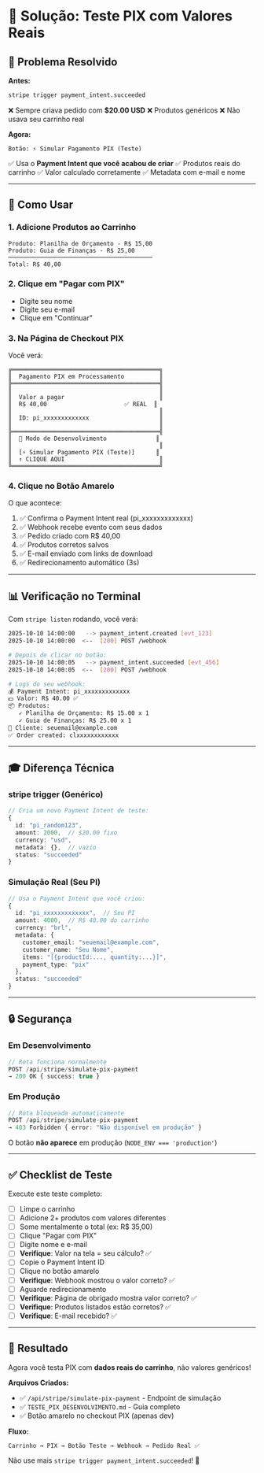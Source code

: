 # 🔧 Solução: Teste PIX com Valores Reais

## 🎯 Problema Resolvido

**Antes:**
```bash
stripe trigger payment_intent.succeeded
```
❌ Sempre criava pedido com **$20.00 USD**
❌ Produtos genéricos
❌ Não usava seu carrinho real

**Agora:**
```
Botão: ⚡ Simular Pagamento PIX (Teste)
```
✅ Usa o **Payment Intent que você acabou de criar**
✅ Produtos reais do carrinho
✅ Valor calculado corretamente
✅ Metadata com e-mail e nome

---

## 🚀 Como Usar

### 1. Adicione Produtos ao Carrinho
```
Produto: Planilha de Orçamento - R$ 15,00
Produto: Guia de Finanças - R$ 25,00
─────────────────────────────────────────
Total: R$ 40,00
```

### 2. Clique em "Pagar com PIX"
- Digite seu nome
- Digite seu e-mail
- Clique em "Continuar"

### 3. Na Página de Checkout PIX

Você verá:

```
╔══════════════════════════════════════════╗
║  Pagamento PIX em Processamento          ║
╠══════════════════════════════════════════╣
║                                          ║
║  Valor a pagar                           ║
║  R$ 40,00                      ✅ REAL  ║
║                                          ║
║  ID: pi_xxxxxxxxxxxxx                    ║
║                                          ║
╠══════════════════════════════════════════╣
║  🧪 Modo de Desenvolvimento              ║
║                                          ║
║  [⚡ Simular Pagamento PIX (Teste)]      ║
║  ↑ CLIQUE AQUI                           ║
╚══════════════════════════════════════════╝
```

### 4. Clique no Botão Amarelo

O que acontece:
1. ✅ Confirma o Payment Intent real (pi_xxxxxxxxxxxxx)
2. ✅ Webhook recebe evento com seus dados
3. ✅ Pedido criado com R$ 40,00
4. ✅ Produtos corretos salvos
5. ✅ E-mail enviado com links de download
6. ✅ Redirecionamento automático (3s)

---

## 📊 Verificação no Terminal

Com `stripe listen` rodando, você verá:

```bash
2025-10-10 14:00:00   --> payment_intent.created [evt_123]
2025-10-10 14:00:00  <--  [200] POST /webhook

# Depois de clicar no botão:
2025-10-10 14:00:05   --> payment_intent.succeeded [evt_456]
2025-10-10 14:00:05  <--  [200] POST /webhook

# Logs do seu webhook:
💰 Payment Intent: pi_xxxxxxxxxxxxx
💵 Valor: R$ 40.00 ✅
📦 Produtos:
   ✓ Planilha de Orçamento: R$ 15.00 x 1
   ✓ Guia de Finanças: R$ 25.00 x 1
📧 Cliente: seuemail@example.com
✅ Order created: clxxxxxxxxxxxx
```

---

## 🎓 Diferença Técnica

### stripe trigger (Genérico)
```typescript
// Cria um novo Payment Intent de teste:
{
  id: "pi_random123",
  amount: 2000,  // $20.00 fixo
  currency: "usd",
  metadata: {},  // vazio
  status: "succeeded"
}
```

### Simulação Real (Seu PI)
```typescript
// Usa o Payment Intent que você criou:
{
  id: "pi_xxxxxxxxxxxxx",  // Seu PI
  amount: 4000,  // R$ 40.00 do carrinho
  currency: "brl",
  metadata: {
    customer_email: "seuemail@example.com",
    customer_name: "Seu Nome",
    items: "[{productId:..., quantity:...}]",
    payment_type: "pix"
  },
  status: "succeeded"
}
```

---

## 🔒 Segurança

### Em Desenvolvimento
```typescript
// Rota funciona normalmente
POST /api/stripe/simulate-pix-payment
→ 200 OK { success: true }
```

### Em Produção
```typescript
// Rota bloqueada automaticamente
POST /api/stripe/simulate-pix-payment
→ 403 Forbidden { error: "Não disponível em produção" }
```

O botão **não aparece** em produção (`NODE_ENV === 'production'`)

---

## ✅ Checklist de Teste

Execute este teste completo:

- [ ] Limpe o carrinho
- [ ] Adicione 2+ produtos com valores diferentes
- [ ] Some mentalmente o total (ex: R$ 35,00)
- [ ] Clique "Pagar com PIX"
- [ ] Digite nome e e-mail
- [ ] **Verifique**: Valor na tela = seu cálculo? ✅
- [ ] Copie o Payment Intent ID
- [ ] Clique no botão amarelo
- [ ] **Verifique**: Webhook mostrou o valor correto? ✅
- [ ] Aguarde redirecionamento
- [ ] **Verifique**: Página de obrigado mostra valor correto? ✅
- [ ] **Verifique**: Produtos listados estão corretos? ✅
- [ ] **Verifique**: E-mail recebido? ✅

---

## 🎉 Resultado

Agora você testa PIX com **dados reais do carrinho**, não valores genéricos!

**Arquivos Criados:**
- ✅ `/api/stripe/simulate-pix-payment` - Endpoint de simulação
- ✅ `TESTE_PIX_DESENVOLVIMENTO.md` - Guia completo
- ✅ Botão amarelo no checkout PIX (apenas dev)

**Fluxo:**
```
Carrinho → PIX → Botão Teste → Webhook → Pedido Real ✅
```

Não use mais `stripe trigger payment_intent.succeeded`! 🚫
